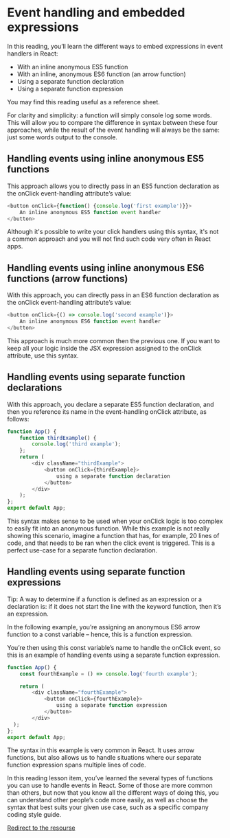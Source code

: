 # Event handling and embedded expressions

In this reading, you’ll learn the different ways to embed expressions in event handlers in React:

- With an inline anonymous ES5 function 
- With an inline, anonymous ES6 function (an arrow function) 
- Using a separate function declaration 
- Using a separate function expression 

You may find this reading useful as a reference sheet.

For clarity and simplicity: a function will simply console log some words. This will allow you to compare the difference in syntax between these four approaches, while the result of the event handling will always be the same: just some words output to the console.

## Handling events using inline anonymous ES5 functions

This approach allows you to directly pass in an ES5 function declaration as the onClick event-handling attribute’s value:

```javascript
<button onClick={function() {console.log('first example')}}>
    An inline anonymous ES5 function event handler
</button>
```

Although it's possible to write your click handlers using this syntax, it's not a common approach and you will not find such code very often in React apps.

## Handling events using inline anonymous ES6 functions (arrow functions)

With this approach, you can directly pass in an ES6 function declaration as the onClick event-handling attribute’s value:

```javascript
<button onClick={() => console.log('second example')}>
    An inline anonymous ES6 function event handler
</button>
```

This approach is much more common then the previous one. If you want to keep all your logic inside the JSX expression assigned to the onClick attribute, use this syntax.

## Handling events using separate function declarations

With this approach, you declare a separate ES5 function declaration, and then you reference its name in the event-handling onClick attribute, as follows:

```javascript
function App() {
    function thirdExample() {
        console.log('third example');
    };
    return (
        <div className="thirdExample">
            <button onClick={thirdExample}>
                using a separate function declaration
            </button>
        </div>
    );
};
export default App;
```

This syntax makes sense to be used when your onClick logic is too complex to easily fit into an anonymous function. While this example is not really showing this scenario, imagine a function that has, for example, 20 lines of code, and that needs to be ran when the click event is triggered. This is a perfect use-case for a separate function declaration.

## Handling events using separate function expressions

Tip: A way to determine if a function is defined as an expression or a declaration is: if it does not start the line with the keyword function, then it’s an expression.

In the following example, you’re assigning an anonymous ES6 arrow function to a const variable – hence, this is a function expression.

You’re then using this const variable’s name to handle the onClick event, so this is an example of handling events using a separate function expression.

```javascript
function App() {
    const fourthExample = () => console.log('fourth example');

    return (
        <div className="fourthExample">
            <button onClick={fourthExample}>
                using a separate function expression
            </button>
        </div>
  );
};
export default App;
```

The syntax in this example is very common in React. It uses arrow functions, but also allows us to handle situations where our separate function expression spans multiple lines of code.

In this reading lesson item, you’ve learned the several types of functions you can use to handle events in React. Some of those are more common than others, but now that you know all the different ways of doing this, you can understand other people’s code more easily, as well as choose the syntax that best suits your given use case, such as a specific company coding style guide.

[Redirect to the resourse](https://www.coursera.org/learn/react-basics/supplement/0KEyU/event-handling-and-embedded-expressions)